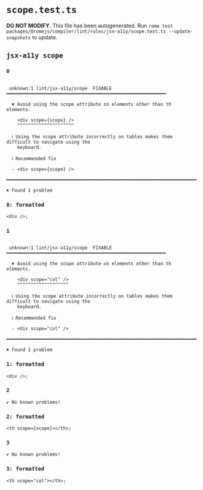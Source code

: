 # `scope.test.ts`

**DO NOT MODIFY**. This file has been autogenerated. Run `rome test packages/@romejs/compiler/lint/rules/jsx-a11y/scope.test.ts --update-snapshots` to update.

## `jsx-a11y scope`

### `0`

```

 unknown:1 lint/jsx-a11y/scope  FIXABLE  ━━━━━━━━━━━━━━━━━━━━━━━━━━━━━━━━━━━━━━━━━━━━━━━━━━━━━━━━━━━

  ✖ Avoid using the scope attribute on elements other than th elements.

    <div scope={scope} />
    ^^^^^^^^^^^^^^^^^^^^^

  ℹ Using the scope attribute incorrectly on tables makes them difficult to navigate using the
    keyboard.

  ℹ Recommended fix

  - <div scope={scope} />

━━━━━━━━━━━━━━━━━━━━━━━━━━━━━━━━━━━━━━━━━━━━━━━━━━━━━━━━━━━━━━━━━━━━━━━━━━━━━━━━━━━━━━━━━━━━━━━━━━━━

✖ Found 1 problem

```

### `0: formatted`

```
<div />;

```

### `1`

```

 unknown:1 lint/jsx-a11y/scope  FIXABLE  ━━━━━━━━━━━━━━━━━━━━━━━━━━━━━━━━━━━━━━━━━━━━━━━━━━━━━━━━━━━

  ✖ Avoid using the scope attribute on elements other than th elements.

    <div scope="col" />
    ^^^^^^^^^^^^^^^^^^^

  ℹ Using the scope attribute incorrectly on tables makes them difficult to navigate using the
    keyboard.

  ℹ Recommended fix

  - <div scope="col" />

━━━━━━━━━━━━━━━━━━━━━━━━━━━━━━━━━━━━━━━━━━━━━━━━━━━━━━━━━━━━━━━━━━━━━━━━━━━━━━━━━━━━━━━━━━━━━━━━━━━━

✖ Found 1 problem

```

### `1: formatted`

```
<div />;

```

### `2`

```
✔ No known problems!

```

### `2: formatted`

```
<th scope={scope}></th>;

```

### `3`

```
✔ No known problems!

```

### `3: formatted`

```
<th scope="col"></th>;

```
